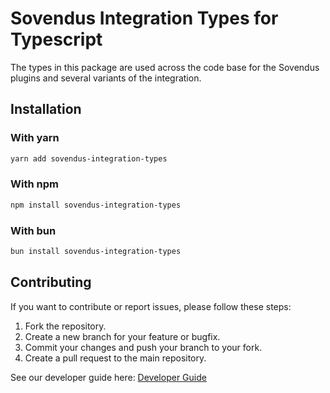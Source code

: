# Sovendus Integration Types for Typescript

The types in this package are used across the code base for the Sovendus plugins and several variants of the integration.

## Installation

### With yarn

```bash
yarn add sovendus-integration-types
```

### With npm

```bash
npm install sovendus-integration-types
```

### With bun

```bash
bun install sovendus-integration-types
```

## Contributing

If you want to contribute or report issues, please follow these steps:

1. Fork the repository.
2. Create a new branch for your feature or bugfix.
3. Commit your changes and push your branch to your fork.
4. Create a pull request to the main repository.

See our developer guide here: [Developer Guide](./readme-dev.md)
